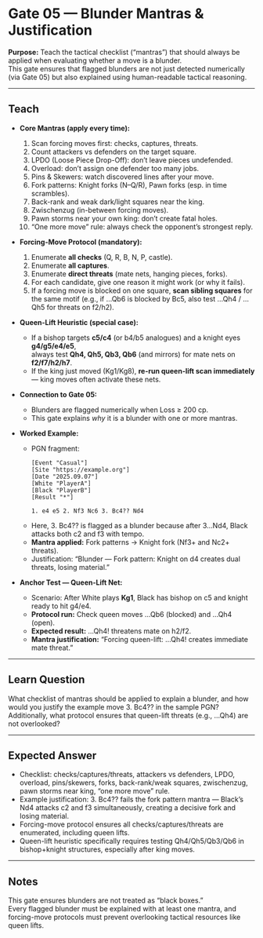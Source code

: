 # Gate 05 — Blunder Mantras & Justification

**Purpose:** Teach the tactical checklist (“mantras”) that should always be applied when evaluating whether a move is a blunder.  
This gate ensures that flagged blunders are not just detected numerically (via Gate 05) but also explained using human-readable tactical reasoning.

---

## Teach
- **Core Mantras (apply every time):**  
  1. Scan forcing moves first: checks, captures, threats.  
  2. Count attackers vs defenders on the target square.  
  3. LPDO (Loose Piece Drop-Off): don’t leave pieces undefended.  
  4. Overload: don’t assign one defender too many jobs.  
  5. Pins & Skewers: watch discovered lines after your move.  
  6. Fork patterns: Knight forks (N–Q/R), Pawn forks (esp. in time scrambles).  
  7. Back-rank and weak dark/light squares near the king.  
  8. Zwischenzug (in-between forcing moves).  
  9. Pawn storms near your own king: don’t create fatal holes.  
  10. “One more move” rule: always check the opponent’s strongest reply.  

- **Forcing-Move Protocol (mandatory):**  
  1. Enumerate **all checks** (Q, R, B, N, P, castle).  
  2. Enumerate **all captures**.  
  3. Enumerate **direct threats** (mate nets, hanging pieces, forks).  
  4. For each candidate, give one reason it might work (or why it fails).  
  5. If a forcing move is blocked on one square, **scan sibling squares** for the same motif (e.g., if …Qb6 is blocked by Bc5, also test …Qh4 / …Qh5 for threats on f2/h2).  

- **Queen-Lift Heuristic (special case):**  
  - If a bishop targets **c5/c4** (or b4/b5 analogues) and a knight eyes **g4/g5/e4/e5**,  
    always test **Qh4, Qh5, Qb3, Qb6** (and mirrors) for mate nets on **f2/f7/h2/h7**.  
  - If the king just moved (Kg1/Kg8), **re-run queen-lift scan immediately** — king moves often activate these nets.  

- **Connection to Gate 05:**  
  - Blunders are flagged numerically when Loss ≥ 200 cp.  
  - This gate explains *why* it is a blunder with one or more mantras.  

- **Worked Example:**  
  - PGN fragment:  
    ```
    [Event "Casual"]
    [Site "https://example.org"]
    [Date "2025.09.07"]
    [White "PlayerA"]
    [Black "PlayerB"]
    [Result "*"]

    1. e4 e5 2. Nf3 Nc6 3. Bc4?? Nd4
    ```
  - Here, 3. Bc4?? is flagged as a blunder because after 3…Nd4, Black attacks both c2 and f3 with tempo.  
  - **Mantra applied:** Fork patterns → Knight fork (Nf3+ and Nc2+ threats).  
  - Justification: “Blunder — Fork pattern: Knight on d4 creates dual threats, losing material.”  

- **Anchor Test — Queen-Lift Net:**  
  - Scenario: After White plays **Kg1**, Black has bishop on c5 and knight ready to hit g4/e4.  
  - **Protocol run:** Check queen moves …Qb6 (blocked) and …Qh4 (open).  
  - **Expected result:** …Qh4! threatens mate on h2/f2.  
  - **Mantra justification:** “Forcing queen-lift: …Qh4! creates immediate mate threat.”  

---

## Learn Question
What checklist of mantras should be applied to explain a blunder, and how would you justify the example move 3. Bc4?? in the sample PGN?  
Additionally, what protocol ensures that queen-lift threats (e.g., …Qh4) are not overlooked?  

---

## Expected Answer
- Checklist: checks/captures/threats, attackers vs defenders, LPDO, overload, pins/skewers, forks, back-rank/weak squares, zwischenzug, pawn storms near king, “one more move” rule.  
- Example justification: 3. Bc4?? fails the fork pattern mantra — Black’s Nd4 attacks c2 and f3 simultaneously, creating a decisive fork and losing material.  
- Forcing-move protocol ensures all checks/captures/threats are enumerated, including queen lifts.  
- Queen-lift heuristic specifically requires testing Qh4/Qh5/Qb3/Qb6 in bishop+knight structures, especially after king moves.  

---

## Notes
This gate ensures blunders are not treated as “black boxes.”  
Every flagged blunder must be explained with at least one mantra, and forcing-move protocols must prevent overlooking tactical resources like queen lifts.  
